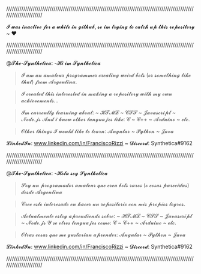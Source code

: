 //////////////////////////////////////////////////////////////////////////////////////////////////////////////////////

𝓘 𝔀𝓪𝓼 𝓲𝓷𝓪𝓬𝓽𝓲𝓿𝓮 𝓯𝓸𝓻 𝓪 𝔀𝓱𝓲𝓵𝓮 𝓲𝓷 𝓰𝓲𝓽𝓱𝓾𝓫, 𝓼𝓸 𝓲𝓶 𝓽𝓻𝔂𝓲𝓷𝓰 𝓽𝓸 𝓬𝓪𝓽𝓬𝓱 𝓾𝓹 𝓽𝓱𝓲𝓼 𝓻𝓮𝓹𝓸𝓼𝓲𝓽𝓸𝓻𝔂 ~ ♥

//////////////////////////////////////////////////////////////////////////////////////////////////////////////////////

@𝓣𝓱𝓮-𝓢𝔂𝓷𝓽𝓱𝓮𝓽𝓲𝓬𝓪:    -𝓗𝓲  𝓲𝓶    𝓢𝔂𝓷𝓽𝓱𝓮𝓽𝓲𝓬𝓪

>   𝓘 𝓪𝓶 𝓪𝓷 𝓪𝓶𝓪𝓽𝓮𝓾𝓻 𝓹𝓻𝓸𝓰𝓻𝓪𝓶𝓶𝓮𝓻 𝓬𝓻𝓮𝓪𝓽𝓲𝓷𝓰 𝔀𝓮𝓲𝓻𝓭 𝓫𝓸𝓽𝓼 (𝓸𝓻 𝓼𝓸𝓶𝓮𝓽𝓱𝓲𝓷𝓰 𝓵𝓲𝓴𝓮 𝓽𝓱𝓪𝓽) 𝓯𝓻𝓸𝓶 𝓐𝓻𝓰𝓮𝓷𝓽𝓲𝓷𝓪.

>   𝓘 𝓬𝓻𝓮𝓪𝓽𝓮𝓭 𝓽𝓱𝓲𝓼 𝓲𝓷𝓽𝓮𝓻𝓮𝓼𝓽𝓮𝓭 𝓲𝓷 𝓶𝓪𝓴𝓲𝓷𝓰 𝓪 𝓻𝓮𝓹𝓸𝓼𝓲𝓽𝓸𝓻𝔂 𝔀𝓲𝓽𝓱 𝓶𝔂 𝓸𝔀𝓷 𝓪𝓬𝓱𝓲𝓮𝓿𝓮𝓶𝓮𝓷𝓽𝓼...

>   𝓘𝓶 𝓬𝓾𝓻𝓻𝓮𝓷𝓽𝓵𝔂 𝓵𝓮𝓪𝓻𝓷𝓲𝓷𝓰 𝓪𝓫𝓸𝓾𝓽: ~ 𝓗𝓣𝓜𝓛 ~ 𝓒𝓢𝓢 ~ 𝓙𝓪𝓿𝓪𝓼𝓬𝓻𝓲𝓹𝓽 ~ 𝓝𝓸𝓭𝓮.𝓳𝓼
>   𝓐𝓷𝓭 𝓲 𝓴𝓷𝓸𝔀 𝓸𝓽𝓱𝓮𝓻 𝓵𝓪𝓷𝓰𝓾𝓪𝓳𝓮𝓼 𝓵𝓲𝓴𝓮: 𝓒 ~ 𝓒++ ~ 𝓐𝓻𝓭𝓾𝓲𝓷𝓸 ~ 𝓮𝓽𝓬.

>   𝓞𝓽𝓱𝓮𝓻 𝓽𝓱𝓲𝓷𝓰𝓼 𝓘 𝔀𝓸𝓾𝓵𝓭 𝓵𝓲𝓴𝓮 𝓽𝓸 𝓵𝓮𝓪𝓻𝓷:  𝓐𝓷𝓰𝓾𝓵𝓪𝓻 ~ 𝓟𝔂𝓽𝓱𝓸𝓷 ~ 𝓙𝓪𝓿𝓪


𝓛𝓲𝓷𝓴𝓮𝓭𝓘𝓷:  www.linkedin.com/in/FranciscoRizzi		~
𝓓𝓲𝓼𝓬𝓸𝓻𝓭:   Synthetica#9162 

//////////////////////////////////////////////////////////////////////////////////////////////////////////////////////

@𝓣𝓱𝓮-𝓢𝔂𝓷𝓽𝓱𝓮𝓽𝓲𝓬𝓪:    -𝓗𝓸𝓵𝓪  𝓼𝓸𝔂    𝓢𝔂𝓷𝓽𝓱𝓮𝓽𝓲𝓬𝓪

>   𝓢𝓸𝔂 𝓾𝓷 𝓹𝓻𝓸𝓰𝓻𝓪𝓶𝓪𝓭𝓸𝓻 𝓪𝓶𝓪𝓽𝓮𝓾𝓻 𝓺𝓾𝓮 𝓬𝓻𝓮𝓪 𝓫𝓸𝓽𝓼 𝓻𝓪𝓻𝓸𝓼 (𝓸 𝓬𝓸𝓼𝓪𝓼 𝓹𝓪𝓻𝓮𝓬𝓲𝓭𝓪𝓼) 𝓭𝓮𝓼𝓭𝓮 𝓐𝓻𝓰𝓮𝓷𝓽𝓲𝓷𝓪

>   𝓒𝓻𝓮𝓮 𝓮𝓼𝓽𝓸 𝓲𝓷𝓽𝓮𝓻𝓮𝓼𝓪𝓭𝓸 𝓮𝓷 𝓱𝓪𝓬𝓮𝓻 𝓾𝓷 𝓻𝓮𝓹𝓸𝓼𝓲𝓽𝓸𝓻𝓲𝓸 𝓬𝓸𝓷 𝓶𝓲𝓼 𝓹𝓻𝓸𝓹𝓲𝓸𝓼 𝓵𝓸𝓰𝓻𝓸𝓼.

>   𝓐𝓬𝓽𝓾𝓪𝓵𝓶𝓮𝓷𝓽𝓮 𝓮𝓼𝓽𝓸𝔂 𝓪𝓹𝓻𝓮𝓷𝓭𝓲𝓮𝓷𝓭𝓸 𝓼𝓸𝓫𝓻𝓮: ~ 𝓗𝓣𝓜𝓛 ~ 𝓒𝓢𝓢 ~ 𝓙𝓪𝓿𝓪𝓼𝓬𝓻𝓲𝓹𝓽 ~ 𝓝𝓸𝓭𝓮.𝓳𝓼
>   𝓨 𝓼𝓮 𝓸𝓽𝓻𝓸𝓼 𝓵𝓮𝓷𝓰𝓾𝓪𝓳𝓮𝓼 𝓬𝓸𝓶𝓸: 𝓒 ~ 𝓒++ ~ 𝓐𝓻𝓭𝓾𝓲𝓷𝓸 ~ 𝓮𝓽𝓬.

>   𝓞𝓽𝓻𝓪𝓼 𝓬𝓸𝓼𝓪𝓼 𝓺𝓾𝓮 𝓶𝓮 𝓰𝓾𝓼𝓽𝓪𝓻𝓲𝓪𝓷 𝓪𝓹𝓻𝓮𝓷𝓭𝓮𝓻:  𝓐𝓷𝓰𝓾𝓵𝓪𝓻 ~ 𝓟𝔂𝓽𝓱𝓸𝓷 ~ 𝓙𝓪𝓿𝓪


𝓛𝓲𝓷𝓴𝓮𝓭𝓘𝓷:  www.linkedin.com/in/FranciscoRizzi		~
𝓓𝓲𝓼𝓬𝓸𝓻𝓭:   Synthetica#9162 

//////////////////////////////////////////////////////////////////////////////////////////////////////////////////////
